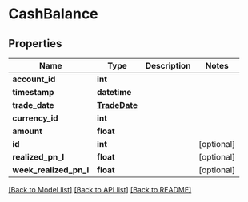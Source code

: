 # CashBalance

## Properties
Name | Type | Description | Notes
------------ | ------------- | ------------- | -------------
**account_id** | **int** |  | 
**timestamp** | **datetime** |  | 
**trade_date** | [**TradeDate**](TradeDate.md) |  | 
**currency_id** | **int** |  | 
**amount** | **float** |  | 
**id** | **int** |  | [optional] 
**realized_pn_l** | **float** |  | [optional] 
**week_realized_pn_l** | **float** |  | [optional] 

[[Back to Model list]](../README.md#documentation-for-models) [[Back to API list]](../README.md#documentation-for-api-endpoints) [[Back to README]](../README.md)


